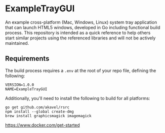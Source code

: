 # ExampleTrayGUI
An example cross-platform (Mac, Windows, Linux) system tray application that can launch HTML5 windows, developed in Go including functional build process. This repository is intended as a quick reference to help others start similar projects using the referenced libraries and will not be actively maintained.

## Requirements

The build process requires a `.env` at the root of your repo file, defining the following:

```
VERSION=1.0.0
NAME=ExampleTrayGUI
```

Additionally, you'll need to install the following to build for all platforms:

```
go get github.com/akavel/rsrc
npm install --global create-dmg
brew install graphicsmagick imagemagick
```

https://www.docker.com/get-started